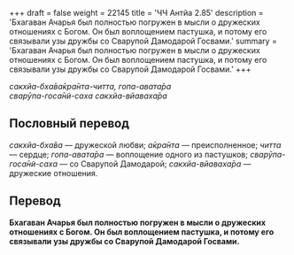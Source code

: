 +++
draft = false
weight = 22145
title = 'ЧЧ Антйа 2.85'
description = 'Бхагаван Ачарья был полностью погружен в мысли о дружеских отношениях с Богом. Он был воплощением пастушка, и потому его связывали узы дружбы со Сварупой Дамодарой Госвами.'
summary = 'Бхагаван Ачарья был полностью погружен в мысли о дружеских отношениях с Богом. Он был воплощением пастушка, и потому его связывали узы дружбы со Сварупой Дамодарой Госвами.'
+++

_сакхйа-бха̄ва̄кра̄нта-читта, гопа-авата̄ра  
сварӯпа-госа̄н̃и-саха сакхйа-вйаваха̄ра_

## Пословный перевод

_сакхйа_\-_бха̄ва_ — дружеской любви; _а̄кра̄нта_ — преисполненное; _читта_ — сердце; _гопа_\-_авата̄ра_ — воплощение одного из пастушков; _сварӯпа_\-_госа̄н̃и_\-_саха_ — со Сварупой Дамодарой; _сакхйа_\-_вйаваха̄ра_ — дружеские отношения.

## Перевод

**Бхагаван Ачарья был полностью погружен в мысли о дружеских отношениях с Богом. Он был воплощением пастушка, и потому его связывали узы дружбы со Сварупой Дамодарой Госвами.**
